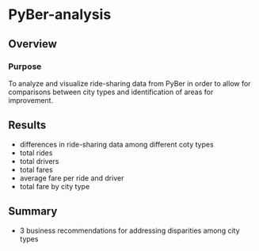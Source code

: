 # PyBer-analysis
## Overview
### Purpose
To analyze and visualize ride-sharing data from PyBer in order to allow for comparisons between city types and identification of areas for improvement.

## Results
* differences in ride-sharing data among different coty types
* total rides
* total drivers
* total fares
* average fare per ride and driver
* total fare by city type

## Summary
* 3 business recommendations for addressing disparities among city types
